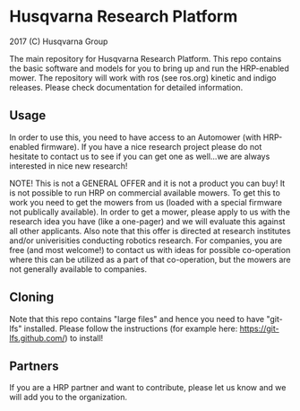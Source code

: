 # Husqvarna Research Platform

2017 (C) Husqvarna Group

The main repository for Husqvarna Research Platform. This repo contains the basic software and models for you to bring up and run the HRP-enabled mower.
The repository will work with ros (see ros.org) kinetic and indigo releases. Please check documentation for detailed information.

## Usage
In order to use this, you need to have access to an Automower (with HRP-enabled firmware). If you have a nice research project please do not hesitate to contact us to see if you can 
get one as well...we are always interested in nice new research!

NOTE! This is not a GENERAL OFFER and it is not a product you can buy! 
It is not possible to run HRP on commercial available mowers. To get this to work you need to get the mowers from us (loaded with a 
special firmware not publically available). In order to get a mower, please apply to us with the research idea you have (like a one-pager) 
and we will evaluate this against all other applicants. Also note that this offer is directed at research institutes and/or univerisities 
conducting robotics research. For companies, you are free (and most welcome!) to contact us with ideas for possible co-operation 
where this can be utilized as a part of that co-operation, but the mowers are not generally available to companies.

## Cloning
Note that this repo contains "large files" and hence you need to have "git-lfs" installed. Please follow the instructions (for example here: https://git-lfs.github.com/) to install!

## Partners
If you are a HRP partner and want to contribute, please let us know and we will add you to the organization.

